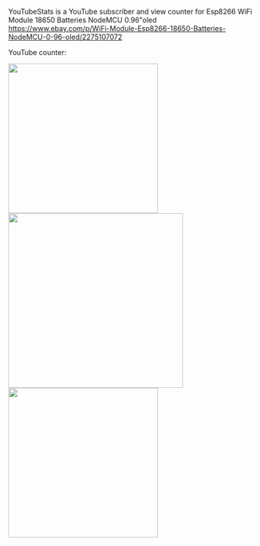YouTubeStats is a YouTube subscriber and view counter for Esp8266 WiFi Module 18650 Batteries NodeMCU 0.96\"oled
 https://www.ebay.com/p/WiFi-Module-Esp8266-18650-Batteries-NodeMCU-0-96-oled/2275107072
 
 
 YouTube counter:
 
 <img width="300" alt=" " src="https://github.com/michaelletsch/youtube_subscriberCount_ViewCount_esp8266_oled_NodeMCU/blob/master/20171204_223745.jpg?raw=true">
 
 <img width="350" alt=" " src="https://github.com/michaelletsch/youtube_subscriberCount_ViewCount_esp8266_oled_NodeMCU/blob/master/20171204_223654.jpg?raw=true">
 
<img width="300" alt=" " src="https://github.com/michaelletsch/youtube_subscriberCount_ViewCount_esp8266_oled_NodeMCU/blob/master/20171204_223625.jpg?raw=true">



